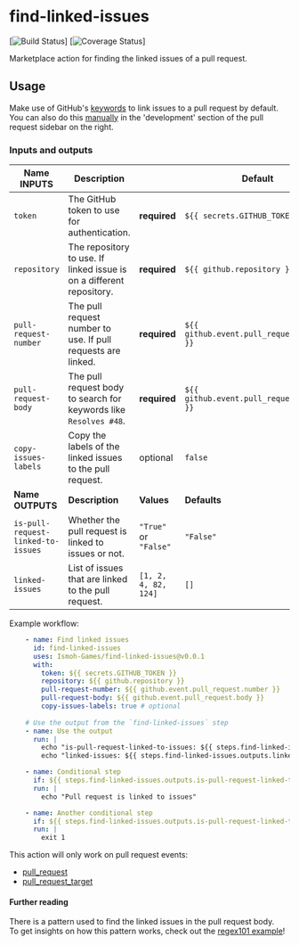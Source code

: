 # find-linked-issues

[![Build Status]()]
[![Coverage Status]()]

Marketplace action for finding the linked issues of a pull request. 

## Usage

Make use of GitHub's [keywords](https://docs.github.com/en/issues/tracking-your-work-with-issues/linking-a-pull-request-to-an-issue#linking-a-pull-request-to-an-issue-using-a-keyword) to link issues to a pull request by default.\
You can also do this [manually](https://docs.github.com/en/issues/tracking-your-work-with-issues/linking-a-pull-request-to-an-issue#manually-linking-a-pull-request-or-branch-to-an-issue-using-the-issue-sidebar) in the 'development' section of the pull request sidebar on the right.


### Inputs and outputs

| Name INPUTS                        | Description                                                          |                       | Default                                   |
|------------------------------------|----------------------------------------------------------------------|-----------------------|-------------------------------------------|
| `token`                            | The GitHub token to use for authentication.                          | **required**          | `${{ secrets.GITHUB_TOKEN }}`             |
| `repository`                       | The repository to use. If linked issue is on a different repository. | **required**          | `${{ github.repository }}`                |
| `pull-request-number`              | The pull request number to use. If pull requests are linked.         | **required**          | `${{ github.event.pull_request.number }}` |
| `pull-request-body`                | The pull request body to search for keywords like `Resolves #48`.    | **required**          | `${{ github.event.pull_request.body }}`   |
| `copy-issues-labels`               | Copy the labels of the linked issues to the pull request.            | optional              | `false`                                   |
| **Name OUTPUTS**                   | **Description**                                                      | **Values**            | **Defaults**                              |
| `is-pull-request-linked-to-issues` | Whether the pull request is linked to issues or not.                 | `"True"` or `"False"` | `"False"`                                 |
| `linked-issues`                    | List of issues that are linked to the pull request.                  | `[1, 2, 4, 82, 124]`  | `[]`                                      |   

Example workflow:

```yaml
    - name: Find linked issues
      id: find-linked-issues
      uses: Ismoh-Games/find-linked-issues@v0.0.1
      with:
        token: ${{ secrets.GITHUB_TOKEN }}
        repository: ${{ github.repository }}
        pull-request-number: ${{ github.event.pull_request.number }}
        pull-request-body: ${{ github.event.pull_request.body }}
        copy-issues-labels: true # optional
    
    # Use the output from the `find-linked-issues` step
    - name: Use the output
      run: |
        echo "is-pull-request-linked-to-issues: ${{ steps.find-linked-issues.outputs.is-pull-request-linked-to-issues }}"
        echo "linked-issues: ${{ steps.find-linked-issues.outputs.linked-issues }}"

    - name: Conditional step
      if: ${{ steps.find-linked-issues.outputs.is-pull-request-linked-to-issues == 'True' }}
      run: |
        echo "Pull request is linked to issues"

    - name: Another conditional step
      if: ${{ steps.find-linked-issues.outputs.is-pull-request-linked-to-issues == 'False' }}
      run: |
        exit 1
```

This action will only work on pull request events:
- [pull_request](https://docs.github.com/en/actions/using-workflows/events-that-trigger-workflows#pull_request)
- [pull_request_target](https://docs.github.com/en/actions/using-workflows/events-that-trigger-workflows#pull_request_target)

#### Further reading
There is a pattern used to find the linked issues in the pull request body.\
To get insights on how this pattern works, check out the [regex101 example](https://regex101.com/r/f60fNx/4)!